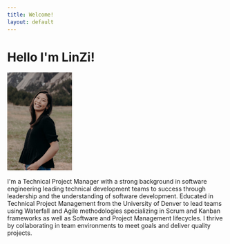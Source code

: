```yaml
---
title: Welcome!
layout: default
---
```

<h1> Hello I'm LinZi! </h1>
<p><img src= "Website/cover.JPG"
  width = "150"
  height = "auto"/></p>

I'm a Technical Project Manager with a strong background in software engineering leading technical development teams to success through leadership and the understanding of software development. Educated in Technical Project Management from the University of Denver to lead teams using Waterfall and Agile methodologies specializing in Scrum and Kanban frameworks as well as Software and Project Management lifecycles. I thrive by collaborating in team environments to meet goals and deliver quality projects.
